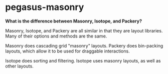 # pegasus-masonry


**What is the difference between Masonry, Isotope, and Packery?**


Masonry, Isotope, and Packery are all similar in that they are layout libraries. Many of their options and methods are the same.

Masonry does cascading grid "masonry" layouts. Packery does bin-packing layouts, which allow it to be used for draggable interactions.

Isotope does sorting and filtering. Isotope uses masonry layouts, as well as other layouts.
